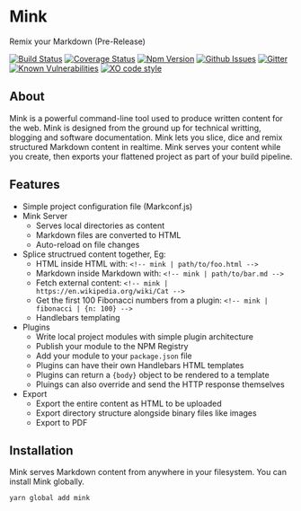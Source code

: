 # Mink

Remix your Markdown (Pre-Release)

[![Build Status](https://travis-ci.org/F1LT3R/mink.svg?branch=master)](https://travis-ci.org/F1LT3R/mink)
[![Coverage Status](https://coveralls.io/repos/github/F1LT3R/mink/badge.svg?branch=master)](https://coveralls.io/github/F1LT3R/mink?branch=master)
[![Npm Version](https://img.shields.io/npm/v/mink.svg)](https://www.npmjs.com/package/mink)
[![Github Issues](https://img.shields.io/github/issues/f1lt3r/mink.svg)](https://github.com/F1LT3R/mink/issues)
[![Gitter](https://img.shields.io/gitter/room/nwjs/mink.svg)](https://gitter.im/mink)
[![Known Vulnerabilities](https://snyk.io/test/github/f1lt3r/mink/badge.svg)](https://snyk.io/test/github/f1lt3r/mink)
[![XO code style](https://img.shields.io/badge/code_style-XO-5ed9c7.svg)](https://github.com/sindresorhus/xo)

## About

Mink is a powerful command-line tool used to produce written content for the web. Mink is designed from the ground up for technical writting, blogging and software documentation. Mink lets you slice, dice and remix structured Markdown content in realtime. Mink serves your content while you create, then  exports your flattened project as part of your build pipeline.

## Features

- Simple project configuration file (Markconf.js)
- Mink Server
	+ Serves local directories as content
	+ Markdown files are converted to HTML
	+ Auto-reload on file changes
- Splice structrued content together, Eg:
	+ HTML inside HTML with: `<!-- mink | path/to/foo.html -->`
	+ Markdown inside Markdown with: `<!-- mink | path/to/bar.md -->`
	+ Fetch external content:  `<!-- mink | https://en.wikipedia.org/wiki/Cat -->`
	+ Get the first 100 Fibonacci numbers from a plugin:  `<!-- mink | fibonacci | {n: 100} -->`
	+ Handlebars templating
- Plugins
	+ Write local project modules with simple plugin architecture
	+ Publish your module to the NPM Registry
	+ Add your module to your `package.json` file
	+ Plugins can have their own Handlebars HTML templates
	+ Plugins can return a `{body}` object to be rendered to a template
	+ Pluings can also override and send the HTTP response themselves
- Export
	+ Export the entire content as HTML to be uploaded
	+ Export directory structure alongside binary files like images
	+ Export to PDF

## Installation

Mink serves Markdown content from anywhere in your filesystem. You can install Mink globally.

```shell
yarn global add mink
```
